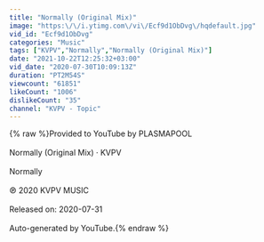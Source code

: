 ```yaml
---
title: "Normally (Original Mix)"
image: "https:\/\/i.ytimg.com\/vi\/Ecf9d1ObDvg\/hqdefault.jpg"
vid_id: "Ecf9d1ObDvg"
categories: "Music"
tags: ["KVPV","Normally","Normally (Original Mix)"]
date: "2021-10-22T12:25:32+03:00"
vid_date: "2020-07-30T10:09:13Z"
duration: "PT2M54S"
viewcount: "61851"
likeCount: "1006"
dislikeCount: "35"
channel: "KVPV - Topic"
---
```

{% raw %}Provided to YouTube by PLASMAPOOL<br /><br />Normally (Original Mix) · KVPV<br /><br />Normally<br /><br />℗ 2020 KVPV MUSIC<br /><br />Released on: 2020-07-31<br /><br />Auto-generated by YouTube.{% endraw %}
